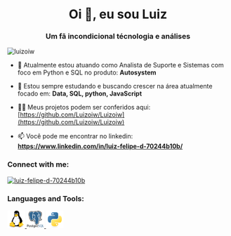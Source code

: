 <h1 align="center">Oi 👋, eu sou Luiz</h1>
<h3 align="center">Um fã incondicional técnologia e análises</h3>

<p align="left"> <img src="https://komarev.com/ghpvc/?username=luizoiw&label=Profile%20views&color=0e75b6&style=flat" alt="luizoiw" /> </p>

- 🔭 Atualmente estou atuando como Analista de Suporte e Sistemas com foco em Python e SQL no produto: **Autosystem**

- 🌱 Estou sempre estudando e buscando crescer na área atualmente focado em: **Data, SQL, python, JavaScript**

- 👨‍💻 Meus projetos podem ser conferidos aqui: [https://github.com/Luizoiw/Luizoiw](https://github.com/Luizoiw/Luizoiw)

- 📫 Você pode me encontrar no linkedin: **https://www.linkedin.com/in/luiz-felipe-d-70244b10b/**

<h3 align="left">Connect with me:</h3>
<p align="left">
<a href="https://linkedin.com/in/luiz-felipe-d-70244b10b" target="blank"><img align="center" src="https://raw.githubusercontent.com/rahuldkjain/github-profile-readme-generator/master/src/images/icons/Social/linked-in-alt.svg" alt="luiz-felipe-d-70244b10b" height="30" width="40" /></a>
</p>

<h3 align="left">Languages and Tools:</h3>
<p align="left"> <a href="https://www.linux.org/" target="_blank" rel="noreferrer"> <img src="https://raw.githubusercontent.com/devicons/devicon/master/icons/linux/linux-original.svg" alt="linux" width="40" height="40"/> </a> <a href="https://www.postgresql.org" target="_blank" rel="noreferrer"> <img src="https://raw.githubusercontent.com/devicons/devicon/master/icons/postgresql/postgresql-original-wordmark.svg" alt="postgresql" width="40" height="40"/> </a> <a href="https://www.python.org" target="_blank" rel="noreferrer"> <img src="https://raw.githubusercontent.com/devicons/devicon/master/icons/python/python-original.svg" alt="python" width="40" height="40"/> </a> </p>
